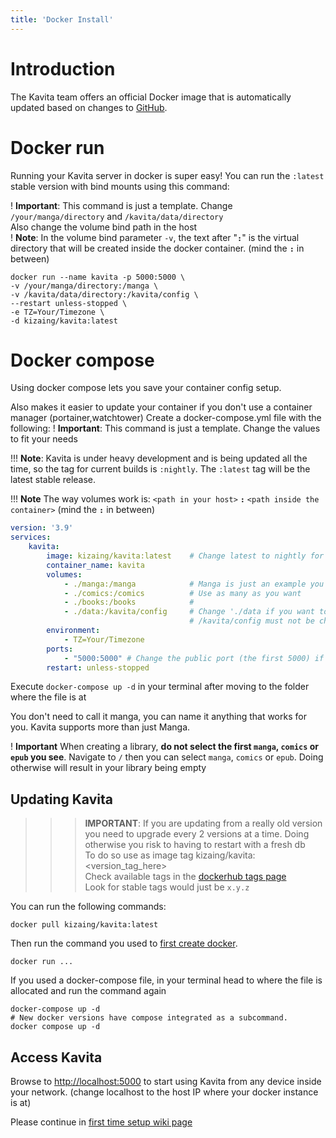 ```yaml
---
title: 'Docker Install'
---
```


# Introduction

The Kavita team offers an official Docker image that is automatically updated based on changes to [GitHub](https://github.com/Kareadita/Kavita).

# Docker run

Running your Kavita server in docker is super easy! You can run the `:latest` stable version with bind mounts using this command:

! **Important**: This command is just a template. Change `/your/manga/directory` and `/kavita/data/directory`<br/>Also change the volume bind path in the host<br/>
! **Note**: In the volume bind parameter `-v`, the text after "**`:`**" is the virtual directory that will be created inside the docker container. (mind the **`:`** in between)

```shell
docker run --name kavita -p 5000:5000 \
-v /your/manga/directory:/manga \
-v /kavita/data/directory:/kavita/config \
--restart unless-stopped \
-e TZ=Your/Timezone \
-d kizaing/kavita:latest
```

# Docker compose

Using docker compose lets you save your container config setup.

Also makes it easier to update your container if you don't use a container manager (portainer,watchtower)
Create a docker-compose.yml file with the following:
! **Important**: This command is just a template. Change the values to fit your needs

!!!  **Note**: Kavita is under heavy development and is being updated all the time, so the tag for current builds is `:nightly`. The `:latest` tag will be the latest stable release.

!!! **Note** The way volumes work is: `<path in your host>` **`:`** `<path inside the container>`   (mind the **`:`** in between)
```yml
version: '3.9'
services:
    kavita:
        image: kizaing/kavita:latest    # Change latest to nightly for latest develop builds (can't go back to stable)
        container_name: kavita
        volumes:
            - ./manga:/manga            # Manga is just an example you can have the name you want. See the following
            - ./comics:/comics          # Use as many as you want
            - ./books:/books            #
            - ./data:/kavita/config     # Change './data if you want to have the config files in a different place.
                                        # /kavita/config must not be changed
        environment:
            - TZ=Your/Timezone
        ports:
            - "5000:5000" # Change the public port (the first 5000) if you have conflicts with other services
        restart: unless-stopped
```

Execute `docker-compose up -d` in your terminal after moving to the folder where the file is at

You don't need to call it manga, you can name it anything that works for you. Kavita supports more than just Manga.

! **Important** When creating a library, **do not select the first `manga`, `comics` or `epub` you see**. Navigate to `/` then you can select `manga`, `comics` or `epub`. Doing otherwise will result in your library being empty

## Updating Kavita

>>>**IMPORTANT**: If you are updating from a really old version you need to upgrade every 2 versions at a time. Doing otherwise you risk to having to restart with a fresh db<br/>
>>>To do so use as image tag kizaing/kavita:<version_tag_here\><br/>
>>>Check available tags in the [dockerhub tags page](https://hub.docker.com/r/kizaing/kavita/tags)<br/>
>>>Look for stable tags would just be `x.y.z`


You can run the following commands:
```shell
docker pull kizaing/kavita:latest
```
Then run the command you used to [first create docker](#docker-run).
```shell
docker run ...
```

If you used a docker-compose file, in your terminal head to where the file is allocated and run the command again
```shell
docker-compose up -d
# New docker versions have compose integrated as a subcommand.
docker compose up -d
```


## Access Kavita
Browse to [http://localhost:5000](http://localhost:5000) to start using Kavita from any device inside your network. (change localhost to the host IP where your docker instance is at)

Please continue in [first time setup wiki page](../../guides/first-time-setup)

